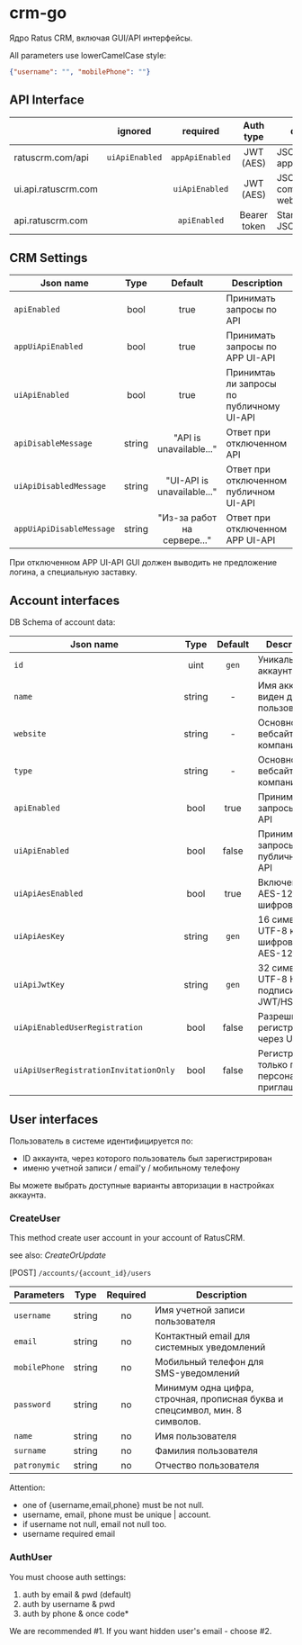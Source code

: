 # crm-go
Ядро Ratus CRM, включая GUI/API интерфейсы. 

All parameters use lowerCamelCase style:
```json
{"username": "", "mobilePhone": ""}
```

## API Interface

|  | ignored | required | Auth type | description |
| --- | :---: |:---: | :---: | --- |
| ratuscrm.com/api | `uiApiEnabled` | `appApiEnabled` | JWT (AES) | JSON UI-API for app.ratuscrm.com |
| ui.api.ratuscrm.com |  | `uiApiEnabled` | JWT (AES) | JSON UI-API for company websites |
| api.ratuscrm.com |  | `apiEnabled` | Bearer token |Standard Rest JSON API   |


## CRM Settings

| Json name | Type | Default |Description |
| --- | :---: |:---: | --- |
| `apiEnabled` | bool | true | Принимать запросы по API |
| `appUiApiEnabled` | bool | true | Принимать запросы по APP UI-API |
| `uiApiEnabled` | bool | true | Принимтаь ли запросы по публичному UI-API |
| `apiDisableMessage` | string | "API is unavailable..." | Ответ при отключенном API |
| `uiApiDisabledMessage` | string | "UI-API is unavailable..." | Ответ при отключенном публичном UI-API | 
| `appUiApiDisableMessage` | string | "Из-за работ на сервере..." | Ответ при отключенном APP UI-API | 

При отключенном APP UI-API GUI должен выводить не предложение логина, а специальную заставку.

## Account interfaces

DB Schema of account data:

| Json name | Type | Default |Description |
| --- | :---: |:---: | --- |
| `id`  | uint | `gen` | Уникальный ID аккаунта |
| `name`  | string | - | Имя аккаунта, виден другим пользователям |
| `website`  | string | - | Основной вебсайт компании |
| `type`  | string | - | Основной вебсайт компании |
| `apiEnabled` | bool | true | Принимать ли запросы через API |
| `uiApiEnabled` | bool | false | Принимать ли запросы через публичный UI-API |
| `uiApiAesEnabled` | bool | true | Включение AES-128/CFB шифрования |
| `uiApiAesKey` | string | `gen` | 16 символный UTF-8 ключ шифрования AES-128 |
| `uiApiJwtKey` | string | `gen` | 32 символный UTF-8 Ключ подписи JWT/HS256 |
| `uiApiEnabledUserRegistration` | bool | false | Разрешить регистрацию через UI-API |
| `uiApiUserRegistrationInvitationOnly` | bool | false | Регистрация только по персональным приглашеним | 

## User interfaces

Пользователь в системе идентифицируется по:
 - ID аккаунта, через которого пользователь был зарегистрирован
 - именю учетной записи / email'у / мобильному телефону

Вы можете выбрать доступные варианты авторизации в настройках аккаунта.

### CreateUser

This method create user account in your account of RatusCRM. 

see also: *CreateOrUpdate*

[POST] `/accounts/{account_id}/users`

| Parameters  | Type | Required | Description |
| --- | :---: | :---: | --- |
| `username`  | string  | no | Имя учетной записи пользователя |
| `email`  | string  | no | Контактный email для системных уведомлений | 
| `mobilePhone`  | string  | no | Мобильный телефон для SMS-уведомлений |
| `password`  | string  | no | Минимум одна цифра, строчная, прописная буква и спецсимвол, мин. 8 символов. |
| `name`  | string  | no | Имя пользователя |
| `surname`  | string  | no | Фамилия пользователя |
| `patronymic`  | string  | no | Отчество пользователя |


Attention: 
- one of {username,email,phone} must be not null.
- username, email, phone must be unique | account.
- if username not null, email not null too.
- username required email

### AuthUser

You must choose auth settings: 
1. auth by email & pwd (default)
2. auth by username & pwd
3. auth by phone & once code*

We are recommended #1. If you want hidden user's email - choose #2.

